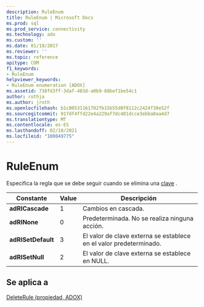 ```yaml
---
description: RuleEnum
title: RuleEnum | Microsoft Docs
ms.prod: sql
ms.prod_service: connectivity
ms.technology: ado
ms.custom: ''
ms.date: 01/19/2017
ms.reviewer: ''
ms.topic: reference
apitype: COM
f1_keywords:
- RuleEnum
helpviewer_keywords:
- RuleEnum enumeration [ADOX]
ms.assetid: 738fd3ff-3daf-483d-a0b9-88bef1be54c1
author: rothja
ms.author: jroth
ms.openlocfilehash: b1c00531161702fb15b55d0f8112c2424f38e52f
ms.sourcegitcommit: 917df4ffd22e4a229af7dc481dcce3ebba0aa4d7
ms.translationtype: MT
ms.contentlocale: es-ES
ms.lasthandoff: 02/10/2021
ms.locfileid: "100049775"
---
```

# <a name="ruleenum"></a>RuleEnum
Especifica la regla que se debe seguir cuando se elimina una [clave](./key-object-adox.md) .  
  
|Constante|Value|Descripción|  
|--------------|-----------|-----------------|  
|**adRICascade**|1|Cambios en cascada.|  
|**adRINone**|0|Predeterminada. No se realiza ninguna acción.|  
|**adRISetDefault**|3|El valor de clave externa se establece en el valor predeterminado.|  
|**adRISetNull**|2|El valor de clave externa se establece en NULL.|  
  
## <a name="applies-to"></a>Se aplica a  
 [DeleteRule (propiedad, ADOX)](./deleterule-property-adox.md)